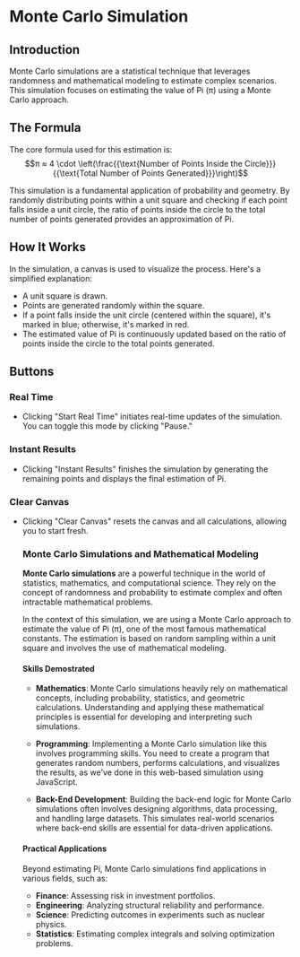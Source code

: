 
# Monte Carlo Simulation

## Introduction

Monte Carlo simulations are a statistical technique that leverages randomness and mathematical modeling to estimate complex scenarios. This simulation focuses on estimating the value of Pi (π) using a Monte Carlo approach.

## The Formula

The core formula used for this estimation is: $$π ≈ 4 \cdot \left(\frac{{\text{Number of Points Inside the Circle}}}{{\text{Total Number of Points Generated}}}\right)$$


This simulation is a fundamental application of probability and geometry. By randomly distributing points within a unit square and checking if each point falls inside a unit circle, the ratio of points inside the circle to the total number of points generated provides an approximation of Pi.

## How It Works

In the simulation, a canvas is used to visualize the process. Here's a simplified explanation:

- A unit square is drawn.
- Points are generated randomly within the square.
- If a point falls inside the unit circle (centered within the square), it's marked in blue; otherwise, it's marked in red.
- The estimated value of Pi is continuously updated based on the ratio of points inside the circle to the total points generated.

## Buttons

### Real Time

- Clicking "Start Real Time" initiates real-time updates of the simulation. You can toggle this mode by clicking "Pause."

### Instant Results

- Clicking "Instant Results" finishes the simulation by generating the remaining points and displays the final estimation of Pi.

### Clear Canvas

- Clicking "Clear Canvas" resets the canvas and all calculations, allowing you to start fresh.


  ### Monte Carlo Simulations and Mathematical Modeling

  **Monte Carlo simulations** are a powerful technique in the world of statistics, mathematics, and computational science. They rely on the concept of randomness and probability to estimate complex and often intractable mathematical problems.

  In the context of this simulation, we are using a Monte Carlo approach to estimate the value of Pi (π), one of the most famous mathematical constants. The estimation is based on random sampling within a unit square and involves the use of mathematical modeling.

  #### Skills Demostrated

  - **Mathematics**: Monte Carlo simulations heavily rely on mathematical concepts, including probability, statistics, and geometric calculations. Understanding and applying these mathematical principles is essential for developing and interpreting such simulations.

  - **Programming**: Implementing a Monte Carlo simulation like this involves programming skills. You need to create a program that generates random numbers, performs calculations, and visualizes the results, as we've done in this web-based simulation using JavaScript.

  - **Back-End Development**: Building the back-end logic for Monte Carlo simulations often involves designing algorithms, data processing, and handling large datasets. This simulates real-world scenarios where back-end skills are essential for data-driven applications.

  #### Practical Applications

  Beyond estimating Pi, Monte Carlo simulations find applications in various fields, such as:

  - **Finance**: Assessing risk in investment portfolios.
  - **Engineering**: Analyzing structural reliability and performance.
  - **Science**: Predicting outcomes in experiments such as nuclear physics.
  - **Statistics**: Estimating complex integrals and solving optimization problems.



</details>
